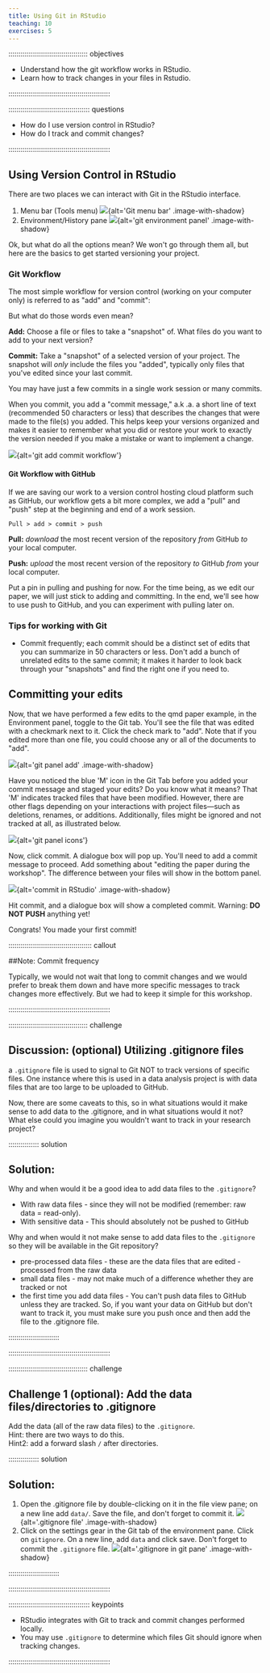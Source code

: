 ```yaml
---
title: Using Git in RStudio
teaching: 10
exercises: 5
---
```


::::::::::::::::::::::::::::::::::::::: objectives

- Understand how the git workflow works in RStudio.
- Learn how to track changes in your files in Rstudio.

::::::::::::::::::::::::::::::::::::::::::::::::::

:::::::::::::::::::::::::::::::::::::::: questions

- How do I use version control in RStudio?
- How do I track and commit changes?

::::::::::::::::::::::::::::::::::::::::::::::::::

## Using Version Control in RStudio

There are two places we can interact with Git in the RStudio interface.

1. Menu bar (Tools menu) ![](fig/05-git-top-menu.PNG){alt='Git menu bar' .image-with-shadow} <br>
2. Environment/History pane ![](fig/05-git-environment-window.PNG){alt='git environment panel' .image-with-shadow}

Ok, but what do all the options mean? We won't go through them all, but here are the basics to get started versioning your project.

### Git Workflow

The most simple workflow for version control (working on your computer only)
is referred to as "add" and "commit":

But what do those words even mean?

**Add:** Choose a file or files to take a "snapshot" of. What files do you want to add to your next version?

**Commit:** Take a "snapshot" of a selected version of your project. The snapshot will *only* include the files you "added", typically only files that you've edited since your last commit.

You may have just a few commits in a single work session or many commits.

When you commit, you add a "commit message," a.k .a. a short line of text (recommended 50 characters or less) that describes the changes that were made to the file(s) you added. This helps keep your versions organized and makes it easier to remember what you did or restore your work to exactly the version needed if you make a mistake or want to implement a change.

![](fig/05-git-add-commit.svg){alt='git add commit workflow'}

#### Git Workflow with GitHub

If we are saving our work to a version control hosting cloud platform such as GitHub,
our workflow gets a bit more complex, we add a "pull" and "push" step at the beginning and end of a work session.

`Pull > add > commit > push`

**Pull:** *download* the most recent version of the repository *from* GitHub *to* your local computer.

**Push:** *upload* the most recent version of the repository *to* GitHub *from* your local computer.

Put a pin in pulling and pushing for now. For the time being, as we edit our paper, we will just stick to adding and committing. In the end, we'll see how to use push to GitHub, and you can experiment with pulling later on.

### Tips for working with Git

- Commit frequently; each commit should be a distinct set of edits that you can summarize in 50 characters or less. Don't add a bunch of unrelated edits to the same commit; it makes it harder to look back through your "snapshots" and find the right one if you need to.

## Committing your edits

Now, that we have performed a few edits to the qmd paper example, in the Environment panel, toggle to the Git tab. You'll see the file that was edited with a checkmark next to it. Click the check mark to "add". Note that if you edited more than one file, you could choose any or all of the documents to "add".

![](fig/05-first-edit.PNG){alt='git panel add' .image-with-shadow}

Have you noticed the blue 'M' icon in the Git Tab before you added your commit message and staged your edits? Do you know what it means? That 'M' indicates tracked files that have been modified. However, there are other flags depending on your interactions with project files—such as deletions, renames, or additions. Additionally, files might be ignored and not tracked at all, as illustrated below.

![](fig/05-git-icons.png){alt='git panel icons'}

Now, click commit. A dialogue box will pop up. You'll need to add a commit message to proceed. Add something about "editing the paper during the workshop". The difference between your files will show in the bottom panel.

![](fig/05-rstudio-commit.png){alt='commit in RStudio' .image-with-shadow}

Hit commit, and a dialogue box will show a completed commit. Warning: **DO NOT PUSH** anything yet!

Congrats! You made your first commit!

:::::::::::::::::::::::::::::::::::::::::  callout

\##Note: Commit frequency

Typically, we would not wait that long to commit changes and we would prefer to break them down and have more specific messages to track changes more effectively. But we had to keep it simple for this workshop.


::::::::::::::::::::::::::::::::::::::::::::::::::

:::::::::::::::::::::::::::::::::::::::  challenge

## Discussion: (optional) Utilizing .gitignore files

a `.gitignore` file is used to signal to Git NOT to track versions of specific files. One instance where this is used in a data analysis project is with data files that are too large to be uploaded to GitHub.

Now, there are some caveats to this, so in what situations would it make sense to add data to the .gitignore, and in what situations would it not? What else could you imagine you wouldn't want to track in your research project?

:::::::::::::::  solution

## Solution:

Why and when would it be a good idea to add data files to the `.gitignore`?

- With raw data files - since they will not be modified (remember: raw data = read-only).
- With sensitive data - This should absolutely not be pushed to GitHub

Why and when would it not make sense to add data files to the `.gitignore` so they will be available in the Git repository?

- pre-processed data files - these are the data files that are edited - processed from the raw data
- small data files - may not make much of a difference whether they are tracked or not
- the first time you add data files - You can't push data files to GitHub unless they are tracked. So, if you want your data on GitHub but don't want to track it, you must make sure you push once and then add the file to the .gitignore file.
  
  

:::::::::::::::::::::::::

::::::::::::::::::::::::::::::::::::::::::::::::::

:::::::::::::::::::::::::::::::::::::::  challenge

## Challenge 1 (optional): Add the data files/directories to .gitignore

Add the data (all of the raw data files) to the `.gitignore`.  
Hint: there are two ways to do this.  
Hint2: add a forward slash `/` after directories.

:::::::::::::::  solution

## Solution:

1) Open the .gitignore file by double-clicking on it in the file view pane; on a new line add `data/`. Save the file, and don't forget to commit it.
  ![](fig/05-gitignore-file.PNG){alt='.gitignore file' .image-with-shadow}
2) Click on the settings gear in the Git tab of the environment pane. Click on `gitignore`. On a new line, add `data` and click save. Don't forget to commit the `.gitignore` file.
  ![](fig/05-gitignore-git-pane.PNG){alt='.gitignore in git pane' .image-with-shadow}
  
  

:::::::::::::::::::::::::

::::::::::::::::::::::::::::::::::::::::::::::::::

:::::::::::::::::::::::::::::::::::::::: keypoints

- RStudio integrates with Git to track and commit changes performed locally.
- You may use `.gitignore` to determine which files Git should ignore when tracking changes.

::::::::::::::::::::::::::::::::::::::::::::::::::


